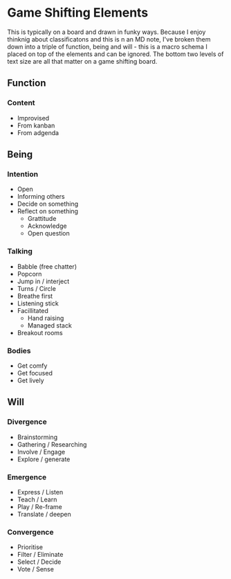 # Game Shifting Elements
This is typically on a board and drawn in funky ways. 
Because I enjoy thinknig about classificatons and this is n an MD note, I've broken them down into a triple of function, being and will - this is a macro schema I placed on top of the elements and can be ignored. The bottom two levels of text size are all that matter on a game shifting board.

## Function
### Content
- Improvised
- From kanban
- From adgenda

## Being
### Intention
- Open
- Informing others
- Decide on something
- Reflect on something
	- Grattitude
	- Acknowledge
	- Open question

### Talking 
- Babble (free chatter)
- Popcorn
- Jump in / interject
- Turns / Circle
- Breathe first
- Listening stick
- Facillitated
	- Hand raising
	- Managed stack
- Breakout rooms

### Bodies
- Get comfy
- Get focused
- Get lively

## Will 
### Divergence
- Brainstorming
- Gathering / Researching
- Involve / Engage
- Explore / generate

### Emergence
- Express / Listen
- Teach / Learn
- Play / Re-frame
- Translate / deepen

### Convergence
- Prioritise
- Filter / Eliminate
- Select / Decide
- Vote / Sense